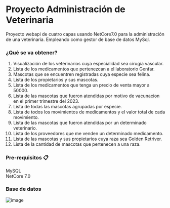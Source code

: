 # Proyecto Administración de Veterinaria
Proyecto webapi de cuatro capas usando NetCore7.0 para la administración de una veterinaria. Empleando como gestor de base de datos MySql.
### ¿Qué se va obtener?
  1. Visualización de los veterinarios cuya especialidad sea cirugía vascular.
  2. Lista de los medicamentos que pertenezcan a el laboratorio Genfar.
  3. Mascotas que se encuentren registradas cuya especie sea felina.
  4. Lista de los propietarios y sus mascotas.
  5. Lista de los medicamentos que tenga un precio de venta mayor a 50000.
  6. Lista de las mascotas que fueron atendidas por motivo de vacunacion en el primer trimestre del 2023.
  7. Lista de todas las mascotas agrupadas por especie.
  8. Lista de todos los movimientos de medicamentos y el valor total de cada movimiento.
  9. Lista de las mascotas que fueron atendidas por un determinado veterinario.
  10. Lista de los proveedores que me venden un determinado medicamento.
  11. Lista de las mascotas y sus propietarios cuya raza sea Golden Retriver.
  12. Lista de la cantidad de mascotas que pertenecen a una raza.
### Pre-requisitos 📋
MySQL<br>
NetCore 7.0
### Base de datos
![image](https://github.com/Marsh1100/apiweb-vet/assets/131481951/235b6075-ce22-4fce-a6fb-415fad771dee)

